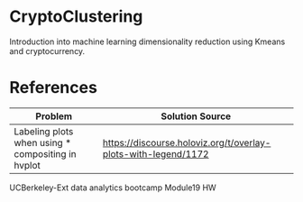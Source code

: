 # CryptoClustering

Introduction into machine learning dimensionality reduction using Kmeans and cryptocurrency. 

# References
Problem|Solution Source
---|---
Labeling plots when using * compositing in hvplot | https://discourse.holoviz.org/t/overlay-plots-with-legend/1172

UCBerkeley-Ext data analytics bootcamp Module19 HW
